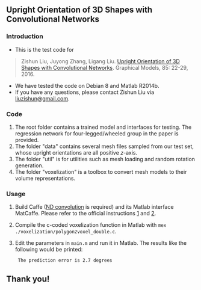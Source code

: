 ## Upright Orientation of 3D Shapes with Convolutional Networks

### Introduction

- This is the test code for 
>Zishun Liu, Juyong Zhang, Ligang Liu. [Upright Orientation of 3D Shapes with Convolutional Networks]. Graphical Models, 85: 22-29, 2016.

- We have tested the code on Debian 8 and Matlab R2014b.
- If you have any questions, please contact Zishun Liu via <liuzishun@gmail.com>.

### Code

1. The root folder contains a trained model and interfaces for testing. The regression network for four-legged/wheeled group in the paper is provided.
2. The folder "data" contains several mesh files sampled from our test set, whose upright orientations are all positive _z_-axis.
3. The folder "util" is for utilities such as mesh loading and random rotation generation.
4. The folder "voxelization" is a toolbox to convert mesh models to their volume representations.

### Usage

1. Build Caffe ([ND convolution](https://github.com/BVLC/caffe/pull/2049) is required) and its Matlab interface MatCaffe. Please refer to the official instructions [1](http://caffe.berkeleyvision.org/installation.html) and [2](http://caffe.berkeleyvision.org/tutorial/interfaces.html).
2. Compile the c-coded voxelization function in Matlab with ```mex ./voxelization/polygon2voxel_double.c```.
3. Edit the parameters in ```main.m``` and run it in Matlab. The results like the following would be printed:

        The prediction error is 2.7 degrees

## Thank you!

[Upright Orientation of 3D Shapes with Convolutional Networks]: http://dx.doi.org/10.1016/j.gmod.2016.03.001

